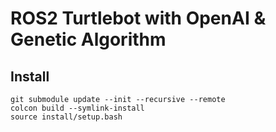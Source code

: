 # ROS2 Turtlebot with OpenAI & Genetic Algorithm

## Install
    git submodule update --init --recursive --remote
    colcon build --symlink-install
    source install/setup.bash
